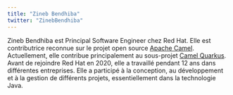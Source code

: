 ```yaml
---
title: "Zineb Bendhiba"
twitter: "ZinebBendhiba"
---
```


Zineb Bendhiba est Principal Software Engineer chez Red Hat.
Elle est contributrice reconnue sur le projet open source [Apache Camel](https://camel.apache.org/).
Actuellement, elle contribue principalement au sous-projet [Camel Quarkus](https://camel.apache.org/camel-quarkus/latest/).
Avant de rejoindre Red Hat en 2020, elle a travaillé pendant 12 ans dans différentes entreprises.
Elle a participé à la conception, au développement et à la gestion de différents projets, essentiellement dans la technologie Java. 
